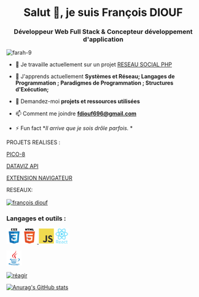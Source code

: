 <h1 align="center">Salut 👋, je suis François DIOUF</h1>
<h3 align="center">Développeur Web Full Stack & Concepteur développement d'application</h3>

<p align="left"> <img src="https://komarev.com/ghpvc/?username=farah-9&label=Profile%20views&color=0e75b6&style=flat" alt="farah-9" /> </p>

- 🔭 Je travaille actuellement sur un projet [RESEAU SOCIAL PHP](https://github.com/farah-9/projet-collectif---reseau-social-php-team_agathe_edward_francois)

- 🌱 J'apprends actuellement **Systèmes et Réseau; Langages de Programmation ; Paradigmes de Programmation ; Structures d'Exécution;**

- 💬 Demandez-moi **projets et ressources utilisées**

- 📫 Comment me joindre **fdiouf696@gmail.com**

- ⚡ Fun fact **Il arrive que je sois drôle parfois.* *

PROJETS REALISES : 

[PICO-8](https://github.com/farah-9/projet-collectif---pico8-les-twix-piou)

[DATAVIZ API](https://github.com/farah-9/projet-collectif---dataviz-api-agathe-francois-marion)

[EXTENSION NAVIGATEUR](https://github.com/farah-9/projet-collectif---extension-chrome-team-aissata-elsa-francois-seb)

RESEAUX:

<a href="https://www.linkedin.com/in/fran%C3%A7ois-diouf/" target="blank"><img align="center" src="https://raw.githubusercontent.com/rahuldkjain/github-profile-readme-generator/master/src/images/icons/Social/linked-in-alt.svg" alt="françois diouf" height="30" width="40" /></a></p>
<h3 align="left">Langages et outils :</h3>
<p align="left"> <a href="https://www.w3schools.com/css/"target="_blank" rel="noreferrer"><img src="https://raw.githubusercontent.com/devicons/devicon/master/icons/css3/css3-original-wordmark.svg" alt="css3" width="40"height="40"/></a><a href="https://www.w3.org/html/" target="_blank"rel="noreferrer"><img src="https://raw.githubusercontent.com/devicons/devicon/master/icons/html5/html5-original-wordmark.svg" alt="html5" width="40" height="40"/></a><a href="https://developer.mozilla.org/en-US/docs/Web/JavaScript" cible ="_blank" rel="noreferrer"> <img src="https://raw.githubusercontent.com/devicons/devicon/master/icons/javascript/javascript-original.svg" alt="javascript" width="40" height="40"/ ></a><a href="https://reactjs.org/"target="_blank"rel="noreferrer"><img src="https://raw.githubusercontent.com/devicons/devicon/master/icons/react/react-original-wordmark.svg" alt="réagir" width="40" height="40"/></a></p><a href="https://reactjs.org/" target="_blank" rel="noreferrer"> </a></p><img src="https://raw.githubusercontent.com/devicons/devicon/master/icons/java/java-original.svg" alt="réagir" width="40" height="40"/></a></p><a href="https://www.java.com/fr/download/help/whatis_java.html" target="_blank" rel="noreferrer"> <img src="https://d1fmx1rbmqrxrr.cloudfront.net/zdnet/i/edit/ne/2021/09/Python%20(2).jpg" alt="réagir" width="40" height="40"/></a></p><a href="https://www.python.org/" target="_blank" rel="noreferrer"> 

[![Anurag's GitHub stats](https://github-readme-stats.vercel.app/api?username=farah-9)](https://github.com/anuraghazra/github-readme-stats)
